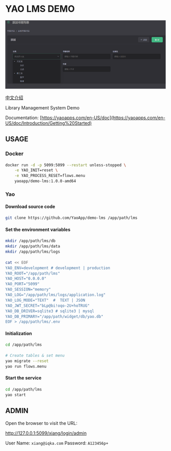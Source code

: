 # YAO LMS DEMO

![Image](docs/images/intro.jpg)

[中文介绍](README.zh-CN.md)

Library Management System Demo

Documentation: [https://yaoapps.com/en-US/doc](https://yaoapps.com/en-US/doc/Introduction/Getting%20Started)

## USAGE

### Docker

```bash
docker run -d -p 5099:5099 --restart unless-stopped \
    -e YAO_INIT=reset \
    -e YAO_PROCESS_RESET=flows.menu
    yaoapp/demo-lms:1.0.0-amd64
```

### Yao

#### Download source code

```bash
git clone https://github.com/YaoApp/demo-lms /app/path/lms

```

#### Set the environment variables

```bash
mkdir /app/path/lms/db
mkdir /app/path/lms/data
mkdir /app/path/lms/logs

cat << EOF
YAO_ENV=development # development | production
YAO_ROOT="/app/path/lms"
YAO_HOST="0.0.0.0"
YAO_PORT="5099"
YAO_SESSION="memory"
YAO_LOG="/app/path/lms/logs/application.log"
YAO_LOG_MODE="TEXT"  #  TEXT | JSON
YAO_JWT_SECRET="bLp@bi!oqo-2U+hoTRUG"
YAO_DB_DRIVER=sqlite3 # sqlite3 | mysql
YAO_DB_PRIMARY="/app/path/widget/db/yao.db"
EOF > /app/path/lms/.env
```

#### Initialization

```bash
cd /app/path/lms

# Create tables & set menu
yao migrate --reset
yao run flows.menu

```

#### Start the service

```bash
cd /app/path/lms
yao start
```

## ADMIN

Open the browser to visit the URL:

http://127.0.0.1:5099/xiang/login/admin

User Name: `xiang@iqka.com`
Password: `A123456p+`
